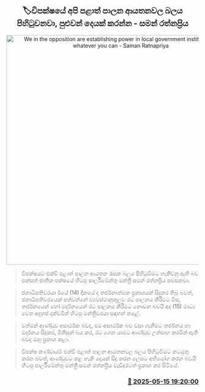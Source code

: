 <p align='center'><b><h2 align='center' title='We in the opposition are establishing power in local government institutions, do whatever you can - Saman Ratnapriya'>🏷විපක්ෂයේ අපි පළාත් පාලන ආයතනවල බලය පිහිටුවනවා, පුළුවන් දෙයක් කරන්න - සමන් රත්නප්‍රිය</h2></b></p>
<p align='center'><img src='https://helakuru.sgp1.cdn.digitaloceanspaces.com/esana/images/lib/saman-rathnapriya-media-tt.jpg' width='600' alt='We in the opposition are establishing power in local government institutions, do whatever you can - Saman Ratnapriya'></p>

> විපක්ෂයට එක්වී පළාත් පාලන ආයතන රැසක බලය පිහිටුවීමට හැකිවනු ඇති බව එක්සත් ජාතික පක්ෂයේ හිටපු පාර්ලිමේන්තු මන්ත්‍රී සමන් රත්නප්‍රිය පවසනවා.

> ජනාධිපතිවරයා ඊයේ (14) දිනයේ ද තර්ජනාත්මක ප්‍රකාශයක් සිදුකර තිබූ බවත්, ජනාධිපතිවරයෙක් පත්වන්නේ ව්‍යවස්ථානුකූලව රට පාලනය කිරීමට මිස, තර්ජනයෙන් හෝ මර්දනයෙන් රට පාලනය කිරීමට නොවන බවයි අද (15) මාධ්‍ය වෙත අදහස් දක්වමින් හිටපු මන්ත්‍රීවරයා සඳහන් කළේ.

> වත්මන් ආණ්ඩුව අසාර්ථක බවද, එම අසාර්ථක බව වසා ගැනීමට තර්ජනය හා මර්දනය සිදුකර, මිනිසුන් බය කර, රට ගෙන යාමට ආණ්ඩුව උත්සාහ කරමින් ඇති බවද ඔහු ප්‍රකාශ කළා.

> විපක්ෂ කණ්ඩායම් එක්වී පළාත් පාලන ආයතනවල බලය පිහිටුවීමට කටයුතු කරන බවත්, ආණ්ඩුවට කළ හැකි දෙයක් සිදු කරන ලෙසට අභියෝග කරන බවයි හිටපු පාර්ලිමේන්තු මන්ත්‍රී සමන් රත්නප්‍රිය වැඩිදුරටත් ප්‍රකාශ කර සිටියේ.



<h3 align='right'><a href='https://www.helakuru.lk/esana/p/110116/'>📅 2025-05-15 19:20:00</a></h3>
